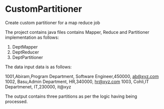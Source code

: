 # CustomPartitioner
Create custom partitioner for a map reduce job

The project contains java files contains Mapper, Reduce and Partitioner implementation as follows:

1. DeptMapper
2. DeptReducer
3. DeptPartitioner

The data input data is as follows:

1001,Abiram,Program Department, Software Engineer,450000, ab@xyz.com
1002, Basu,Admin Department, HR,340000, hr@xyz.com
1003, Cohli,IT Departmenet, IT,230000, it@xyz

The output contains three partitions as per the logic having being processed.
